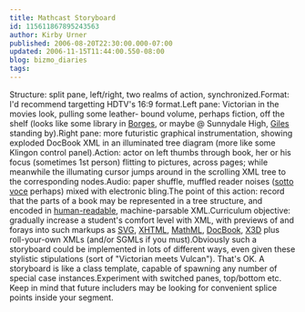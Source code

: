 ```yaml
---
title: Mathcast Storyboard
id: 115611867895243563
author: Kirby Urner
published: 2006-08-20T22:30:00.000-07:00
updated: 2006-11-15T11:44:00.550-08:00
blog: bizmo_diaries
tags: 
---
```


Structure: split pane, left/right, two realms of action, synchronized.Format:  I'd recommend targetting HDTV's 16:9 format.Left pane:  Victorian in the movies look, pulling some leather- bound volume, perhaps fiction, off the shelf (looks like some library in [Borges](http://www.themodernword.com/borges/), or maybe @ Sunnydale High,  [Giles](http://www.well.com/%7Eladyhawk/Giles.html) standing by).Right pane: more futuristic graphical instrumentation, showing exploded DocBook XML in an illuminated tree diagram (more like some Klingon control panel).Action:  actor on left thumbs through book, her or his focus (sometimes 1st person) flitting to pictures, across pages; while meanwhile the illumating cursor jumps around in the scrolling XML tree to the corresponding nodes.Audio:  paper shuffle, muffled reader noises ([sotto voce](http://www.answers.com/sotto+voce&r=67) perhaps) mixed with electronic bling.The point of this action:  record that the parts of a book may be represented in a tree structure, and encoded in [human-readable](http://controlroom.blogspot.com/2006/08/more-cast.html), machine-parsable XML.Curriculum objective:  gradually increase a student's comfort level with XML, with previews of and forays into such markups as [SVG](http://www.w3.org/Graphics/SVG/), [XHTML](http://www.xhtml.org/), [MathML](http://www.w3.org/Math/), [DocBook](http://en.wikipedia.org/wiki/DocBook), [X3D](http://www.web3d.org/) plus roll-your-own XMLs (and/or SGMLs if you must).Obviously such a storyboard could be implemented in lots of different ways, even given these  stylistic stipulations (sort of "Victorian meets Vulcan").  That's OK.  A storyboard is like a class template, capable of spawning any number of special case instances.Experiment with switched panes, top/bottom etc.  Keep in mind that future includers may be looking for convenient splice points inside your segment.